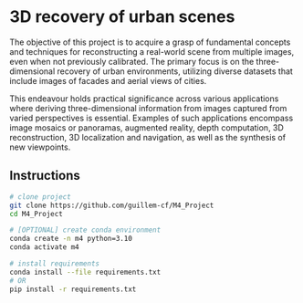 # 3D recovery of urban scenes
The objective of this project is to acquire a grasp of fundamental concepts and techniques for reconstructing a real-world scene from multiple images, even when not previously calibrated. The primary focus is on the three-dimensional recovery of urban environments, utilizing diverse datasets that include images of facades and aerial views of cities.

This endeavour holds practical significance across various applications where deriving three-dimensional information from images captured from varied perspectives is essential. Examples of such applications encompass image mosaics or panoramas, augmented reality, depth computation, 3D reconstruction, 3D localization and navigation, as well as the synthesis of new viewpoints.

## Instructions
```bash
# clone project
git clone https://github.com/guillem-cf/M4_Project
cd M4_Project

# [OPTIONAL] create conda environment
conda create -n m4 python=3.10
conda activate m4

# install requirements
conda install --file requirements.txt
# OR
pip install -r requirements.txt
```
